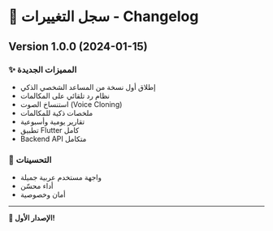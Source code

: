 # 📝 سجل التغييرات - Changelog

## Version 1.0.0 (2024-01-15)

### ✨ المميزات الجديدة
- إطلاق أول نسخة من المساعد الشخصي الذكي
- نظام رد تلقائي على المكالمات
- استنساخ الصوت (Voice Cloning)
- ملخصات ذكية للمكالمات
- تقارير يومية وأسبوعية
- تطبيق Flutter كامل
- Backend API متكامل

### 🔧 التحسينات
- واجهة مستخدم عربية جميلة
- أداء محسّن
- أمان وخصوصية

---

**🎉 الإصدار الأول!**
